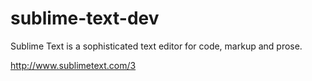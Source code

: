 sublime-text-dev
=============

Sublime Text is a sophisticated text editor for code, markup and prose.

http://www.sublimetext.com/3

